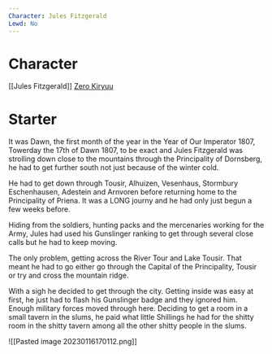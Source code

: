 ```yaml
---
Character: Jules Fitzgerald
Lewd: No
---
```

# Character
[[Jules Fitzgerald]]
[Zero Kiryuu](https://twitter.com/fleetxngdreams)

# Starter
It was Dawn, the first month of the year in the Year of Our Imperator 1807, Towerday the 17th of Dawn 1807, to be exact and Jules Fitzgerald was strolling down close to the mountains through the Principality of Dornsberg, he had to get further south not just because of the winter cold.

He had to get down through Tousir, Alhuizen, Vesenhaus, Stormbury Eschenhausen, Adestein and Arnvoren before returning home to the Principality of Priena. It was a LONG journy and he had only just begun a few weeks before.

Hiding from the soldiers, hunting packs and the mercenaries working for the Army, Jules had used his Gunslinger ranking to get through several close calls but he had to keep moving.

The only problem, getting across the River Tour and Lake Tousir. That meant he had to go either go through the Capital of the Principality, Tousir or try and cross the mountain ridge.

With a sigh he decided to get through the city. Getting inside was easy at first, he just had to flash his Gunslinger badge and they ignored him. Enough military forces moved through here. Deciding to get a room in a small tavern in the slums, he paid what little Shillings he had for the shitty room in the shitty tavern among all the other shitty people in the slums.

![[Pasted image 20230116170112.png]]